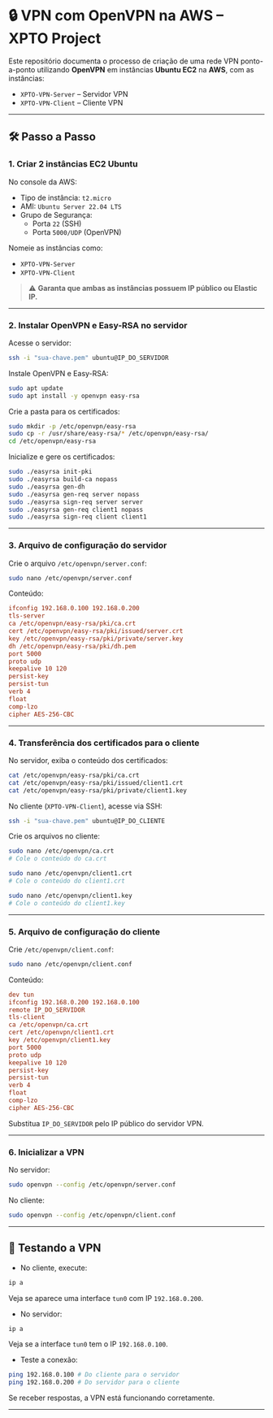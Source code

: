 # 🔒 VPN com OpenVPN na AWS – XPTO Project

Este repositório documenta o processo de criação de uma rede VPN ponto-a-ponto utilizando **OpenVPN** em instâncias **Ubuntu EC2** na **AWS**, com as instâncias:

- `XPTO-VPN-Server` – Servidor VPN
- `XPTO-VPN-Client` – Cliente VPN

---

## 🛠️ Passo a Passo

### 1. Criar 2 instâncias EC2 Ubuntu

No console da AWS:

- Tipo de instância: `t2.micro`
- AMI: `Ubuntu Server 22.04 LTS`
- Grupo de Segurança:
  - Porta `22` (SSH)
  - Porta `5000/UDP` (OpenVPN)

Nomeie as instâncias como:
- `XPTO-VPN-Server`
- `XPTO-VPN-Client`

> ⚠️ **Garanta que ambas as instâncias possuem IP público ou Elastic IP.**

---

### 2. Instalar OpenVPN e Easy-RSA no servidor

Acesse o servidor:

```bash
ssh -i "sua-chave.pem" ubuntu@IP_DO_SERVIDOR
````

Instale OpenVPN e Easy-RSA:

```bash
sudo apt update
sudo apt install -y openvpn easy-rsa
```

Crie a pasta para os certificados:

```bash
sudo mkdir -p /etc/openvpn/easy-rsa
sudo cp -r /usr/share/easy-rsa/* /etc/openvpn/easy-rsa/
cd /etc/openvpn/easy-rsa
```

Inicialize e gere os certificados:

```bash
sudo ./easyrsa init-pki
sudo ./easyrsa build-ca nopass
sudo ./easyrsa gen-dh
sudo ./easyrsa gen-req server nopass
sudo ./easyrsa sign-req server server
sudo ./easyrsa gen-req client1 nopass
sudo ./easyrsa sign-req client client1
```

---

### 3. Arquivo de configuração do servidor

Crie o arquivo `/etc/openvpn/server.conf`:

```bash
sudo nano /etc/openvpn/server.conf
```

Conteúdo:

```ini
ifconfig 192.168.0.100 192.168.0.200
tls-server
ca /etc/openvpn/easy-rsa/pki/ca.crt
cert /etc/openvpn/easy-rsa/pki/issued/server.crt
key /etc/openvpn/easy-rsa/pki/private/server.key
dh /etc/openvpn/easy-rsa/pki/dh.pem
port 5000
proto udp
keepalive 10 120
persist-key
persist-tun
verb 4
float
comp-lzo
cipher AES-256-CBC
```

---

### 4. Transferência dos certificados para o cliente

No servidor, exiba o conteúdo dos certificados:

```bash
cat /etc/openvpn/easy-rsa/pki/ca.crt
cat /etc/openvpn/easy-rsa/pki/issued/client1.crt
cat /etc/openvpn/easy-rsa/pki/private/client1.key
```

No cliente (`XPTO-VPN-Client`), acesse via SSH:

```bash
ssh -i "sua-chave.pem" ubuntu@IP_DO_CLIENTE
```

Crie os arquivos no cliente:

```bash
sudo nano /etc/openvpn/ca.crt
# Cole o conteúdo do ca.crt

sudo nano /etc/openvpn/client1.crt
# Cole o conteúdo do client1.crt

sudo nano /etc/openvpn/client1.key
# Cole o conteúdo do client1.key
```

---

### 5. Arquivo de configuração do cliente

Crie `/etc/openvpn/client.conf`:

```bash
sudo nano /etc/openvpn/client.conf
```

Conteúdo:

```ini
dev tun
ifconfig 192.168.0.200 192.168.0.100
remote IP_DO_SERVIDOR
tls-client
ca /etc/openvpn/ca.crt
cert /etc/openvpn/client1.crt
key /etc/openvpn/client1.key
port 5000
proto udp
keepalive 10 120
persist-key
persist-tun
verb 4
float
comp-lzo
cipher AES-256-CBC
```

Substitua `IP_DO_SERVIDOR` pelo IP público do servidor VPN.

---

### 6. Inicializar a VPN

No servidor:

```bash
sudo openvpn --config /etc/openvpn/server.conf
```

No cliente:

```bash
sudo openvpn --config /etc/openvpn/client.conf
```

---

## 🧪 Testando a VPN

* No cliente, execute:

```bash
ip a
```

Veja se aparece uma interface `tun0` com IP `192.168.0.200`.

* No servidor:

```bash
ip a
```

Veja se a interface `tun0` tem o IP `192.168.0.100`.

* Teste a conexão:

```bash
ping 192.168.0.100 # Do cliente para o servidor
ping 192.168.0.200 # Do servidor para o cliente
```

Se receber respostas, a VPN está funcionando corretamente.

---
